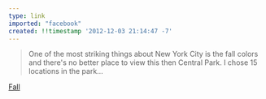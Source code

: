 ```yaml
---
type: link
imported: "facebook"
created: !!timestamp '2012-12-03 21:14:47 -7'
---
```

> One of the most striking things about New York City is the fall colors and there's no better place to view this then Central Park. I chose 15 locations in the park…

[Fall](https://vimeo.com/53745876)

